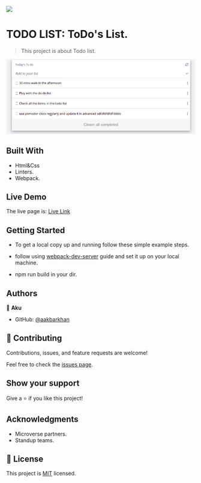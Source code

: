 ![](https://img.shields.io/badge/Microverse-blueviolet)

# TODO LIST: ToDo's List.

> This project is about Todo list.

![screenshot](todolist.png)




## Built With

- Html&Css
- Linters.
- Webpack.
## Live Demo

The live page is:
[Live Link](https://aakbarkhan.github.io/todo-list/dist/)

## Getting Started

- To get a local copy up and running follow these simple example steps.

- follow using [webpack-dev-server](https://webpack.js.org/guides/development/#using-webpack-dev-server) guide and set it up on your local machine.
- npm run build in your dir.
## Authors

👤 **Aku**

- GitHub: [@aakbarkhan](https://github.com/aakbarkhan)



## 🤝 Contributing

Contributions, issues, and feature requests are welcome!

Feel free to check the [issues page](../../issues/).

## Show your support

Give a ⭐️ if you like this project!

## Acknowledgments

- Microverse partners.
- Standup teams.


## 📝 License

This project is [MIT](./MIT.md) licensed.
